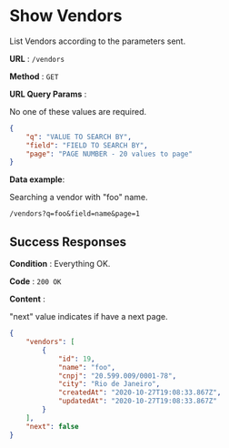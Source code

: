 # Show Vendors

List Vendors according to the parameters sent.

**URL** : `/vendors`

**Method** : `GET`

**URL Query Params** : 

No one of these values are required.

```json
{
    "q": "VALUE TO SEARCH BY",
    "field": "FIELD TO SEARCH BY",
    "page": "PAGE NUMBER - 20 values to page"
}
```

**Data example**:

Searching a vendor with "foo" name.

`/vendors?q=foo&field=name&page=1`


## Success Responses

**Condition** : Everything OK.

**Code** : `200 OK`

**Content** :

"next" value indicates if have a next page.

```json
{
    "vendors": [
        {
            "id": 19,
            "name": "foo",
            "cnpj": "20.599.009/0001-78",
            "city": "Rio de Janeiro",
            "createdAt": "2020-10-27T19:08:33.867Z",
            "updatedAt": "2020-10-27T19:08:33.867Z"
        }
    ],
    "next": false
}
```

